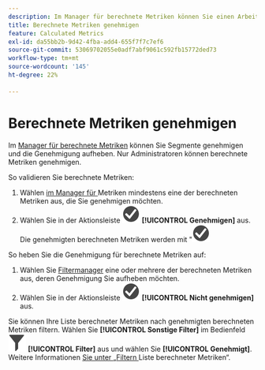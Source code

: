 ```yaml
---
description: Im Manager für berechnete Metriken können Sie einen Arbeitsablauf einrichten, zu dem die Genehmigung von Metriken für verschiedene Anwendungsebenen und spezielle Abteilungen oder Gruppen gehört.
title: Berechnete Metriken genehmigen
feature: Calculated Metrics
exl-id: da55bb2b-9d42-4fba-add4-655f7f7c7ef6
source-git-commit: 53069702055e0adf7abf9061c592fb15772ded73
workflow-type: tm+mt
source-wordcount: '145'
ht-degree: 22%

---
```


# Berechnete Metriken genehmigen

Im [Manager für berechnete Metriken](cm-manager.md) können Sie Segmente genehmigen und die Genehmigung aufheben. Nur Administratoren können berechnete Metriken genehmigen.

So validieren Sie berechnete Metriken:

1. Wählen [ im Manager für ](cm-approving.md) Metriken mindestens eine der berechneten Metriken aus, die Sie genehmigen möchten.
1. Wählen Sie in der Aktionsleiste ![CheckmarkCircle](/help/assets/icons/CheckmarkCircle.svg) **[!UICONTROL Genehmigen]** aus. Die genehmigten berechneten Metriken werden mit &quot;![&quot; ](/help/assets/icons/CheckmarkCircle.svg)

So heben Sie die Genehmigung für berechnete Metriken auf:

1. Wählen Sie [Filtermanager](cm-approving.md) eine oder mehrere der berechneten Metriken aus, deren Genehmigung Sie aufheben möchten.
1. Wählen Sie in der Aktionsleiste ![CheckmarkCircle](/help/assets/icons/CheckmarkCircle.svg) **[!UICONTROL Nicht genehmigen]** aus.


Sie können Ihre Liste berechneter Metriken nach genehmigten berechneten Metriken filtern. Wählen Sie **[!UICONTROL Sonstige Filter]** im Bedienfeld ![Filter](/help/assets/icons/Filter.svg) **[!UICONTROL Filter]** aus und wählen Sie **[!UICONTROL Genehmigt]**. Weitere Informationen [ Sie unter „Filtern ](/help/components/calc-metrics/cm-workflow/cm-filter.md) Liste berechneter Metriken“.
